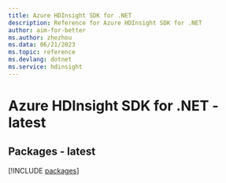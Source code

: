 ```yaml
---
title: Azure HDInsight SDK for .NET
description: Reference for Azure HDInsight SDK for .NET
author: aim-for-better
ms.author: zhezhou
ms.data: 06/21/2023
ms.topic: reference
ms.devlang: dotnet
ms.service: hdinsight
---
```

# Azure HDInsight SDK for .NET - latest
## Packages - latest
[!INCLUDE [packages](hdinsight-index.md)]